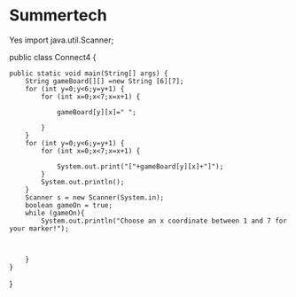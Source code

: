 # Summertech
Yes
import java.util.Scanner;

public class Connect4 {

	public static void main(String[] args) {
		String gameBoard[][] =new String [6][7];
		for (int y=0;y<6;y=y+1) {
			for (int x=0;x<7;x=x+1) {
		
				gameBoard[y][x]=" ";
				
			}
		}
		for (int y=0;y<6;y=y+1) {
			for (int x=0;x<7;x=x+1) {
		
				System.out.print("["+gameBoard[y][x]+"]");
			}
			System.out.println();
		}
		Scanner s = new Scanner(System.in);
		boolean gameOn = true;
		while (gameOn){
			System.out.println("Choose an x coordinate between 1 and 7 for your marker!");
		
			
	
		}
	}

}
